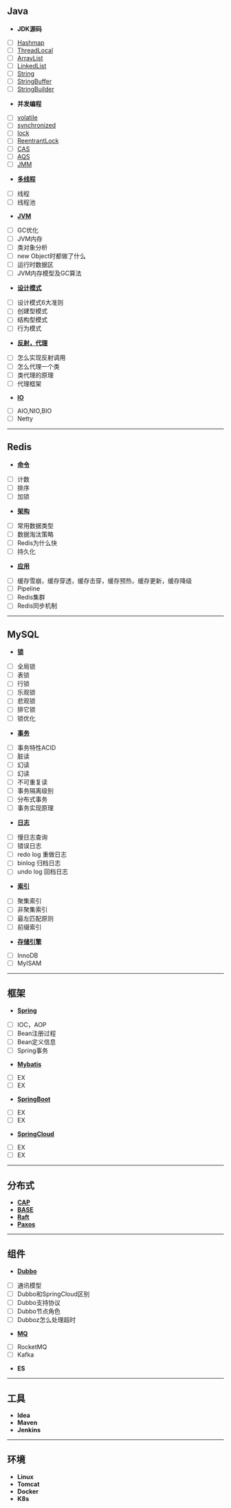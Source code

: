 ## Java
+ **JDK源码**   
- [ ] [Hashmap](https://github.com/NPFDamon/Study/blob/main/src/main/resources/jdk/Map.md)   
- [ ] [ThreadLocal](https://github.com/NPFDamon/Study/blob/main/src/main/resources/jdk/ThreadLocal.md)   
- [ ] [ArrayList](https://github.com/NPFDamon/Study/blob/main/src/main/resources/jdk/List.md)   
- [ ] [LinkedList](https://github.com/NPFDamon/Study/blob/main/src/main/resources/jdk/List.md)   
- [ ] [String](https://github.com/NPFDamon/Study/blob/main/src/main/resources/jdk/String.md)   
- [ ] [StringBuffer](https://github.com/NPFDamon/Study/blob/main/src/main/resources/jdk/String.md)   
- [ ] [StringBuilder](https://github.com/NPFDamon/Study/blob/main/src/main/resources/jdk/String.md)   
+ **并发编程**   
- [ ] [volatile](https://github.com/NPFDamon/Study/blob/main/src/main/resources/juc/juc.md)
- [ ] [synchronized](https://github.com/NPFDamon/Study/blob/main/src/main/resources/juc/juc.md)
- [ ] [lock](https://github.com/NPFDamon/Study/blob/main/src/main/resources/juc/juc.md)
- [ ] [ReentrantLock](https://github.com/NPFDamon/Study/blob/main/src/main/resources/juc/juc.md)
- [ ] [CAS](https://github.com/NPFDamon/Study/blob/main/src/main/resources/juc/juc.md)
- [ ] [AQS](https://github.com/NPFDamon/Study/blob/main/src/main/resources/juc/juc.md)
- [ ] [JMM](https://github.com/NPFDamon/Study/blob/main/src/main/resources/juc/juc.md)
+ [**多线程**](https://github.com/NPFDamon/Study/blob/main/src/main/resources/thread/thread.md)   
- [ ] 线程
- [ ] 线程池
+ [**JVM**]((https://github.com/NPFDamon/Study/blob/main/src/main/resources/jvm/jvm.md))   
- [ ] GC优化
- [ ] JVM内存
- [ ] 类对象分析
- [ ] new Object时都做了什么
- [ ] 运行时数据区
- [ ] JVM内存模型及GC算法
+ [**设计模式**](https://github.com/NPFDamon/Study/blob/main/src/main/resources/dp/dp.md)   
- [ ] 设计模式6大准则
- [ ] 创建型模式
- [ ] 结构型模式
- [ ] 行为模式
+ [**反射，代理**](https://github.com/NPFDamon/Study/blob/main/src/main/resources/rp/rp.md)
- [ ] 怎么实现反射调用
- [ ] 怎么代理一个类
- [ ] 类代理的原理
- [ ] 代理框架
+ [**IO**](https://github.com/NPFDamon/Study/blob/main/src/main/resources/io/io.md)
- [ ] AIO,NIO,BIO
- [ ] Netty
---
## Redis
+ [**命令**](https://github.com/NPFDamon/Study/blob/main/src/main/resources/redis/redis.md)   
- [ ] 计数
- [ ] 排序
- [ ] 加锁
+ [**架构**](https://github.com/NPFDamon/Study/blob/main/src/main/resources/redis/redis.md)  
- [ ] 常用数据类型
- [ ] 数据淘汰策略
- [ ] Redis为什么快
- [ ] 持久化
+ [**应用**](https://github.com/NPFDamon/Study/blob/main/src/main/resources/redis/redis.md)   
- [ ] 缓存雪崩，缓存穿透，缓存击穿，缓存预热，缓存更新，缓存降级
- [ ] Pipeline
- [ ] Redis集群
- [ ] Redis同步机制

---
## MySQL

+ [**锁**](https://github.com/NPFDamon/Study/blob/main/src/main/resources/mysql/lock.md)    
- [ ] 全局锁   
- [ ] 表锁   
- [ ] 行锁   
- [ ] 乐观锁 
- [ ] 悲观锁 
- [ ] 排它锁 
- [ ] 锁优化  
+ [**事务**](https://github.com/NPFDamon/Study/blob/main/src/main/resources/mysql/trans.md)   
- [ ] 事务特性ACID   
- [ ] 脏读   
- [ ] 幻读   
- [ ] 幻读   
- [ ] 不可重复读   
- [ ] 事务隔离级别   
- [ ] 分布式事务  
- [ ] 事务实现原理    
+ [**日志**](https://github.com/NPFDamon/Study/blob/main/src/main/resources/mysql/log.md)   
- [ ] 慢日志查询   
- [ ] 错误日志   
- [ ] redo log 重做日志
- [ ] binlog 归档日志   
- [ ] undo log 回档日志   
+ [**索引**](https://github.com/NPFDamon/Study/blob/main/src/main/resources/mysql/index.md)   
- [ ] 聚集索引   
- [ ] 非聚集索引   
- [ ] 最左匹配原则   
- [ ] 前缀索引   
+ [**存储引擎**](https://github.com/NPFDamon/Study/blob/main/src/main/resources/mysql/engin.md)   
- [ ] InnoDB   
- [ ] MyISAM   
---
## 框架
+ [**Spring**]()  
- [ ] IOC，AOP
- [ ] Bean注册过程   
- [ ] Bean定义信息   
- [ ] Spring事务       
+ [**Mybatis**]()  
- [ ] EX
- [ ] EX 
+ [**SpringBoot**]()   
- [ ] EX
- [ ] EX
+ [**SpringCloud**]()   
- [ ] EX
- [ ] EX
---
##  分布式   
+ [**CAP**](https://github.com/NPFDamon/Study/blob/main/src/main/resources/distributed/distributed.md)
+ [**BASE**](https://github.com/NPFDamon/Study/blob/main/src/main/resources/distributed/distributed.md)
+ [**Raft**](https://github.com/NPFDamon/Study/blob/main/src/main/resources/distributed/distributed.md)
+ [**Paxos**](https://github.com/NPFDamon/Study/blob/main/src/main/resources/distributed/distributed.md)
---
## 组件
+ [**Dubbo**]()
- [ ] 通讯模型
- [ ] Dubbo和SpringCloud区别
- [ ] Dubbo支持协议
- [ ] Dubbo节点角色
- [ ] Dubboz怎么处理超时
+ [**MQ**]()
- [ ] RocketMQ
- [ ] Kafka
+ **ES**
---
## 工具
+ **Idea**
+ **Maven**
+ **Jenkins**
---
## 环境
+ **Linux** 
+ **Tomcat**
+ **Docker**
+ **K8s**